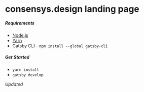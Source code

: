 # consensys.design landing page

##### Requirements
* [Node.js](https://nodejs.org/en/download/)
* [Yarn](https://yarnpkg.com/en/docs/install)
* Gatsby CLI - `npm install --global gatsby-cli`


##### Get Started
* `yarn install`
* `gatsby develop`


*Updated*
